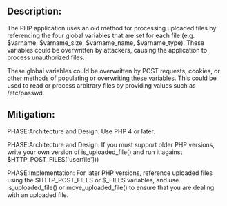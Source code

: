 ## Description:

The PHP application uses an old method for processing uploaded files by referencing the four global variables that are set for each file (e.g. $varname, $varname_size, $varname_name, $varname_type). These variables could be overwritten by attackers, causing the application to process unauthorized files.

These global variables could be overwritten by POST requests, cookies, or other methods of populating or overwriting these variables. This could be used to read or process arbitrary files by providing values such as /etc/passwd.

## Mitigation:


PHASE:Architecture and Design:
Use PHP 4 or later.

PHASE:Architecture and Design:
If you must support older PHP versions, write your own version of is_uploaded_file() and run it against $HTTP_POST_FILES['userfile']))

PHASE:Implementation:
For later PHP versions, reference uploaded files using the $HTTP_POST_FILES or $_FILES variables, and use is_uploaded_file() or move_uploaded_file() to ensure that you are dealing with an uploaded file.

